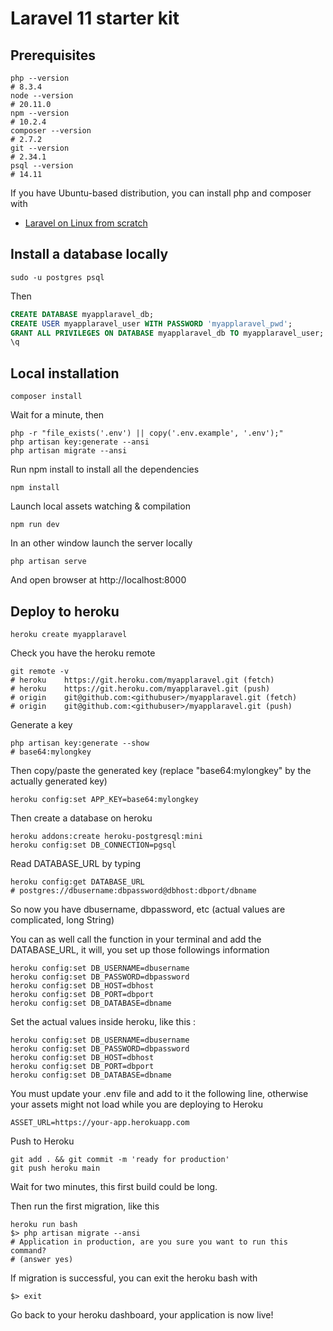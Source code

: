 # Laravel 11 starter kit

## Prerequisites

```
php --version
# 8.3.4
node --version
# 20.11.0
npm --version
# 10.2.4
composer --version
# 2.7.2
git --version
# 2.34.1
psql --version
# 14.11
```

If you have Ubuntu-based distribution, you can install php and composer with

 * [Laravel on Linux from scratch](https://saaslit.com/blog/laravel/how-to-install-laravel-11-on-linux)

## Install a database locally

```shell
sudo -u postgres psql
```

Then

```sql
CREATE DATABASE myapplaravel_db;
CREATE USER myapplaravel_user WITH PASSWORD 'myapplaravel_pwd';
GRANT ALL PRIVILEGES ON DATABASE myapplaravel_db TO myapplaravel_user;
\q
```


## Local installation

```
composer install
```

Wait for a minute, then

```shell
php -r "file_exists('.env') || copy('.env.example', '.env');"
php artisan key:generate --ansi
php artisan migrate --ansi
```

Run npm install to install all the dependencies
```
npm install
```

Launch local assets watching & compilation

```
npm run dev
```


In an other window launch the server locally

```
php artisan serve
```

And open browser at http://localhost:8000

## Deploy to heroku


```
heroku create myapplaravel
```

Check you have the heroku remote

```shell
git remote -v
# heroku	https://git.heroku.com/myapplaravel.git (fetch)
# heroku	https://git.heroku.com/myapplaravel.git (push)
# origin	git@github.com:<githubuser>/myapplaravel.git (fetch)
# origin	git@github.com:<githubuser>/myapplaravel.git (push)
```

Generate a key

```shell
php artisan key:generate --show
# base64:mylongkey
```

Then copy/paste the generated key (replace "base64:mylongkey" by the actually generated key)

```shell
heroku config:set APP_KEY=base64:mylongkey
```

Then create a database on heroku

```shell
heroku addons:create heroku-postgresql:mini
heroku config:set DB_CONNECTION=pgsql
```

Read DATABASE_URL by typing

```shell
heroku config:get DATABASE_URL
# postgres://dbusername:dbpassword@dbhost:dbport/dbname
```

So now you have dbusername, dbpassword, etc (actual values are complicated, long String)

You can as well call the function in your terminal and add the DATABASE_URL, it will, you set up those followings information

```shell
heroku config:set DB_USERNAME=dbusername
heroku config:set DB_PASSWORD=dbpassword
heroku config:set DB_HOST=dbhost
heroku config:set DB_PORT=dbport
heroku config:set DB_DATABASE=dbname
```

Set the actual values inside heroku, like this :

```shell
heroku config:set DB_USERNAME=dbusername
heroku config:set DB_PASSWORD=dbpassword
heroku config:set DB_HOST=dbhost
heroku config:set DB_PORT=dbport
heroku config:set DB_DATABASE=dbname
```

You must update your .env file and add to it the following line, otherwise your assets might not load while you are deploying to Heroku
```
ASSET_URL=https://your-app.herokuapp.com
```

Push to Heroku 

```shell
git add . && git commit -m 'ready for production'
git push heroku main
```

Wait for two minutes, this first build could be long.

Then run the first migration, like this

```shell
heroku run bash
$> php artisan migrate --ansi
# Application in production, are you sure you want to run this command?
# (answer yes)

```

If migration is successful, you can exit the heroku bash with

```shell
$> exit
```

Go back to your heroku dashboard, your application is now live!

